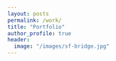 ```yaml
---
layout: posts
permalink: /work/
title: "Portfolio"
author_profile: true
header:
  image: "/images/sf-bridge.jpg"
---
```



